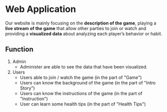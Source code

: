 # Web Application

Our website is mainly focusing on the **description of the game**, playing a **live stream of the game** that allow other parties to join or watch and providing a **visualized data** about analyzing each player’s behavior or habit.

## Function
1. Admin
   * Administer are able to see the data that have been visualized.
2. Users
   * Users able to join / watch the game (in the part of "Game")
   * Users can know the background of the game (in the part of "Intro Story")
   * Users can know the instructions of the game (in the part of "Instruction")
   * User can learn some health tips (in the part of "Health Tips")
